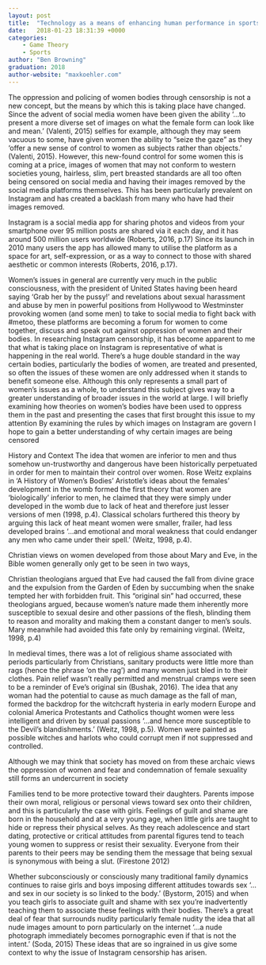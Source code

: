```yaml
---
layout: post
title:  "Technology as a means of enhancing human performance in sports and games"
date:   2018-01-23 18:31:39 +0000
categories: 
    - Game Theory
    - Sports
author: "Ben Browning"
graduation: 2018
author-website: "maxkoehler.com"
---
```


The oppression and policing of women bodies through censorship is not a new concept, but the means by which this is taking place have changed. Since the advent of social media women have been given the ability ‘…to present a more diverse set of images on what the female form can look like and mean.’ (Valenti, 2015) selfies for example, although they may seem vacuous to some, have given women the ability to “seize the gaze” as they ‘offer a new sense of control to women as subjects rather than objects.’ (Valenti, 2015). However, this new-found control for some women this is coming at a price, images of women that may not conform to western societies young, hairless, slim, pert breasted standards are all too often being censored on social media and having their images removed by the social media platforms themselves. This has been particularly prevalent on Instagram and has created a backlash from many who have had their images removed.  

Instagram is a social media app for sharing photos and videos from your smartphone over 95 million posts are shared via it each day, and it has around 500 million users worldwide (Roberts, 2016, p.17) Since its launch in 2010 many users the app has allowed many to utilise the platform as a space for art, self-expression, or as a way to connect to those with shared aesthetic or common interests (Roberts, 2016, p.17). 

Women’s issues in general are currently very much in the public consciousness, with the president of United States having been heard saying ‘Grab her by the pussy!’  and revelations about sexual harassment and abuse by men in powerful positions from Hollywood to Westminster provoking women (and some men) to take to social media to fight back with #metoo, these platforms are becoming a forum for women to come together, discuss and speak out against oppression of women and their bodies. In researching Instagram censorship, it has become apparent to me that what is taking place on Instagram is representative of what is happening in the real world. There’s a huge double standard in the way certain bodies, particularly the bodies of women, are treated and presented, so often the issues of these women are only addressed when it stands to benefit someone else. Although this only represents a small part of women’s issues as a whole, to understand this subject gives way to a greater understanding of broader issues in the world at large. 
I will briefly examining how theories on women’s bodies have been used to oppress them in the past and presenting the cases that first brought this issue to my attention By examining the rules by which images on Instagram are govern I hope to gain a better understanding of why certain images are being censored  

History and Context
The idea that women are inferior to men and thus somehow un-trustworthy and dangerous have been historically perpetuated in order for men to maintain their control over women. Rose Weitz explains in ‘A History of Women’s Bodies’ Aristotle’s ideas about the females’ development in the womb formed the first theory that women are ‘biologically’ inferior to men, he claimed that they were simply under developed in the womb due to lack of heat and therefore just lesser versions of men (1998, p.4). Classical scholars furthered this theory by arguing this lack of heat meant women were smaller, frailer, had less developed brains ‘…and emotional and moral weakness that could endanger any men who came under their spell.’ (Weitz, 1998, p.4). 

Christian views on women developed from those about Mary and Eve, in the Bible women generally only get to be seen in two ways, 

Christian theologians argued that Eve had caused the fall from divine grace and the expulsion from the Garden of Eden by succumbing when the snake tempted her with forbidden fruit. This “original sin” had occurred, these theologians argued, because women’s nature made them inherently more susceptible to sexual desire and other passions of the flesh, blinding them to reason and morality and making them a constant danger to men’s souls. Mary 
meanwhile had avoided this fate only by remaining virginal. (Weitz, 1998, p.4)

In medieval times, there was a lot of religious shame associated with periods particularly from Christians, sanitary products were little more than rags (hence the phrase ‘on the rag’) and many women just bled in to their clothes. Pain relief wasn’t really permitted and menstrual cramps were seen to be a reminder of Eve’s original sin (Bushak, 2016). The idea that any woman had the potential to cause as much damage as the fall of man, formed the backdrop for the witchcraft hysteria in early modern Europe and colonial America Protestants and Catholics thought women were less intelligent and driven by sexual passions ‘…and hence more susceptible to the Devil’s blandishments.’ (Weitz, 1998, p.5). Women were painted as possible witches and harlots who could corrupt men if not suppressed and controlled. 

Although we may think that society has moved on from these archaic views the oppression of women and fear and condemnation of female sexuality still forms an undercurrent in society

Families tend to be more protective toward their daughters. Parents impose their own moral, religious or personal views toward sex onto their children, and this is particularly the case with girls. Feelings of guilt and shame are born in the household and at a very young age, when little girls are taught to hide or repress their physical selves. As they reach adolescence and start dating, protective or critical attitudes from parental figures tend to teach young women to suppress or resist their sexuality. Everyone from their parents to their peers may be sending them the message that being sexual is synonymous with being a slut. (Firestone 2012)

Whether subconsciously or consciously many traditional family dynamics continues to raise girls and boys imposing different attitudes towards sex ‘…and sex in our society is so linked to the body.’ (Bystorm, 2015) and when you teach girls to associate guilt and shame with sex you’re inadvertently teaching them to associate these feelings with their bodies. There’s a great deal of fear that surrounds nudity particularly female nudity the idea that all nude images amount to porn particularly on the internet ‘…a nude photograph immediately becomes pornographic even if that is not the intent.’ (Soda, 2015) These ideas that are so ingrained in us give some context to why the issue of Instagram censorship has arisen. 
